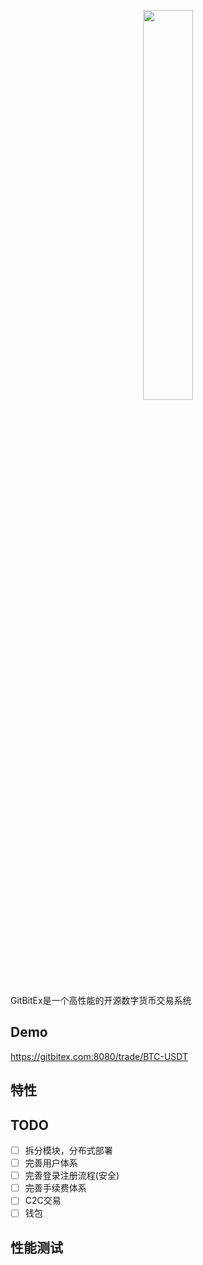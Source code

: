 <p align="center"><img width="40%" src="https://getbitex.oss-cn-beijing.aliyuncs.com/projects/image/logo.svg" /></p>

GitBitEx是一个高性能的开源数字货币交易系统

## Demo
https://gitbitex.com:8080/trade/BTC-USDT

## 特性

## TODO
- [ ] 拆分模块，分布式部署
- [ ] 完善用户体系
- [ ] 完善登录注册流程(安全)
- [ ] 完善手续费体系
- [ ] C2C交易
- [ ] 钱包

## 性能测试
